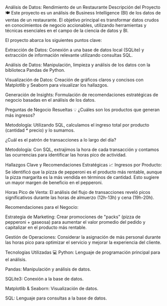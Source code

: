 Análisis de Datos: Rendimiento de un Restaurante
Descripción del Proyecto 🍽️
Este proyecto es un análisis de Business Intelligence (BI) de los datos de ventas de un restaurante. El objetivo principal es transformar datos crudos en conocimientos de negocio accionables, utilizando herramientas y técnicas esenciales en el campo de la ciencia de datos y BI.

El proyecto abarca los siguientes puntos clave:

Extracción de Datos: Conexión a una base de datos local (SQLite) y extracción de información relevante utilizando consultas SQL.

Análisis de Datos: Manipulación, limpieza y análisis de los datos con la biblioteca Pandas de Python.

Visualización de Datos: Creación de gráficos claros y concisos con Matplotlib y Seaborn para visualizar los hallazgos.

Generación de Insights: Formulación de recomendaciones estratégicas de negocio basadas en el análisis de los datos.

Preguntas de Negocio Resueltas 💡
¿Cuáles son los productos que generan más ingresos?

Metodología: Utilizando SQL, calculamos el ingreso total por producto (cantidad * precio) y lo sumamos.

¿Cuál es el patrón de transacciones a lo largo del día?

Metodología: Con SQL, extrajimos la hora de cada transacción y contamos las ocurrencias para identificar las horas pico de actividad.

Hallazgos Clave y Recomendaciones Estratégicas 📈
Ingresos por Producto: Se identificó que la pizza de pepperoni es el producto más rentable, aunque la pizza margarita es la más vendida en términos de cantidad. Esto sugiere un mayor margen de beneficio en el pepperoni.

Horas Pico de Venta: El análisis del flujo de transacciones reveló picos significativos durante las horas de almuerzo (12h-13h) y cena (19h-20h).

Recomendaciones para el Negocio:

Estrategia de Marketing: Crear promociones de "packs" (pizza de pepperoni + gaseosa) para aumentar el valor promedio del pedido y capitalizar en el producto más rentable.

Gestión de Operaciones: Considerar la asignación de más personal durante las horas pico para optimizar el servicio y mejorar la experiencia del cliente.

Tecnologías Utilizadas 💻
Python: Lenguaje de programación principal para el análisis.

Pandas: Manipulación y análisis de datos.

SQLite3: Conexión a la base de datos.

Matplotlib & Seaborn: Visualización de datos.

SQL: Lenguaje para consultas a la base de datos.